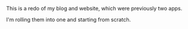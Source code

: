 This is a redo of my blog and website, which were previously two apps.

I'm rolling them into one and starting from scratch.